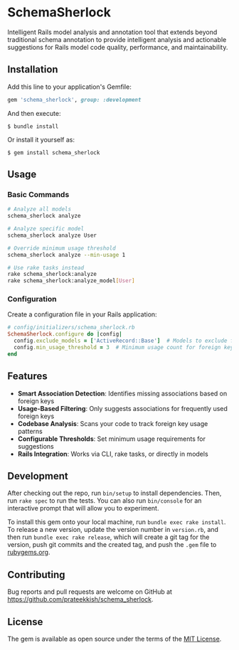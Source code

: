 # SchemaSherlock

Intelligent Rails model analysis and annotation tool that extends beyond traditional schema annotation to provide intelligent analysis and actionable suggestions for Rails model code quality, performance, and maintainability.

## Installation

Add this line to your application's Gemfile:

```ruby
gem 'schema_sherlock', group: :development
```

And then execute:

    $ bundle install

Or install it yourself as:

    $ gem install schema_sherlock

## Usage

### Basic Commands

```bash
# Analyze all models
schema_sherlock analyze

# Analyze specific model
schema_sherlock analyze User

# Override minimum usage threshold
schema_sherlock analyze --min-usage 1

# Use rake tasks instead
rake schema_sherlock:analyze
rake schema_sherlock:analyze_model[User]
```

### Configuration

Create a configuration file in your Rails application:

```ruby
# config/initializers/schema_sherlock.rb
SchemaSherlock.configure do |config|
  config.exclude_models = ['ActiveRecord::Base']  # Models to exclude from analysis
  config.min_usage_threshold = 3  # Minimum usage count for foreign key suggestions
end
```

## Features

- **Smart Association Detection**: Identifies missing associations based on foreign keys
- **Usage-Based Filtering**: Only suggests associations for frequently used foreign keys
- **Codebase Analysis**: Scans your code to track foreign key usage patterns
- **Configurable Thresholds**: Set minimum usage requirements for suggestions
- **Rails Integration**: Works via CLI, rake tasks, or directly in models

## Development

After checking out the repo, run `bin/setup` to install dependencies. Then, run `rake spec` to run the tests. You can also run `bin/console` for an interactive prompt that will allow you to experiment.

To install this gem onto your local machine, run `bundle exec rake install`. To release a new version, update the version number in `version.rb`, and then run `bundle exec rake release`, which will create a git tag for the version, push git commits and the created tag, and push the `.gem` file to [rubygems.org](https://rubygems.org).

## Contributing

Bug reports and pull requests are welcome on GitHub at https://github.com/prateekkish/schema_sherlock.

## License

The gem is available as open source under the terms of the [MIT License](https://opensource.org/licenses/MIT).